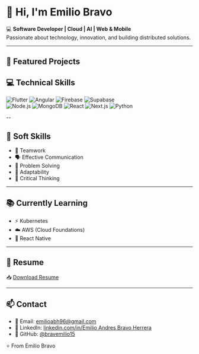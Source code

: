 # 👋 Hi, I'm Emilio Bravo  

💻 **Software Developer | Cloud | AI | Web & Mobile**  
Passionate about technology, innovation, and building distributed solutions.  

---

## 🚀 Featured Projects  



## 💻 Technical Skills  

![Flutter](https://img.shields.io/badge/Flutter-02569B?style=for-the-badge&logo=flutter&logoColor=white) 
![Angular](https://img.shields.io/badge/Angular-DD0031?style=for-the-badge&logo=angular&logoColor=white) 
![Firebase](https://img.shields.io/badge/Firebase-FFCA28?style=for-the-badge&logo=firebase&logoColor=black) 
![Supabase](https://img.shields.io/badge/Supabase-3ECF8E?style=for-the-badge&logo=supabase&logoColor=white)  
![Node.js](https://img.shields.io/badge/Node.js-339933?style=for-the-badge&logo=nodedotjs&logoColor=white) 
![MongoDB](https://img.shields.io/badge/MongoDB-47A248?style=for-the-badge&logo=mongodb&logoColor=white) 
![React](https://img.shields.io/badge/React-20232A?style=for-the-badge&logo=react&logoColor=61DAFB) 
![Next.js](https://img.shields.io/badge/Next.js-000000?style=for-the-badge&logo=nextdotjs&logoColor=white) 
![Python](https://img.shields.io/badge/Python-3776AB?style=for-the-badge&logo=python&logoColor=white)  

--

## 🌟 Soft Skills  

- 🤝 Teamwork  
- 🗣️ Effective Communication  
- 🧩 Problem Solving  
- 🔄 Adaptability  
- 🧠 Critical Thinking  

---

## 📚 Currently Learning  

- ⚡ Kubernetes  
- ☁️ AWS (Cloud Foundations)  
- 📱 React Native

---

## 📄 Resume  
📥 [Download Resume](https://emiliobracocv.pdf)  

---

## 📫 Contact  

- 📧 Email: emilioabh96@gmail.com
- 💼 LinkedIn: [linkedin.com/in/Emilio Andres Bravo Herrera](https://www.linkedin.com/in/emilio-andres-bravo-herrera-44aba434a/)  
- 🐙 GitHub: [@bravemilio15](https://github.com/bravemilio15)  

⭐️ From Emilio Bravo
